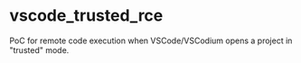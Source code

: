 # vscode_trusted_rce
PoC for remote code execution when VSCode/VSCodium opens a project in "trusted" mode.
